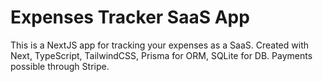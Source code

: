 # Expenses Tracker SaaS App

This is a NextJS app for tracking your expenses as a SaaS. Created with Next, TypeScript, TailwindCSS, Prisma for ORM, SQLite for DB. Payments possible through Stripe.